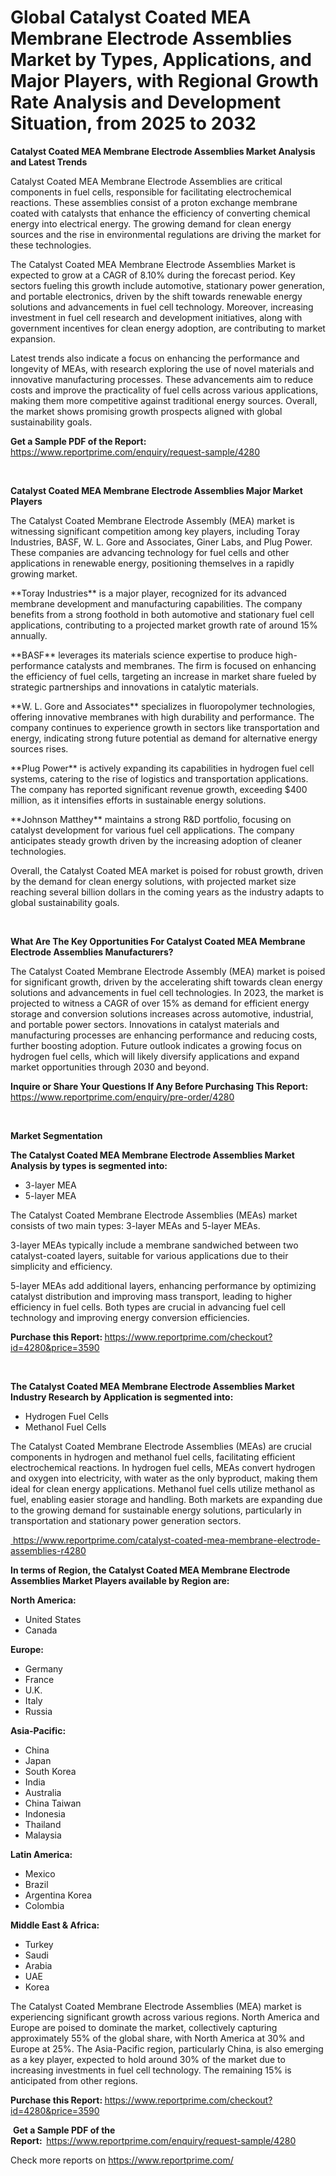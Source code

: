 <p><h1>Global Catalyst Coated MEA Membrane Electrode Assemblies Market by Types, Applications, and Major Players, with Regional Growth Rate Analysis and Development Situation, from 2025 to 2032</h1></p><p><strong>Catalyst Coated MEA Membrane Electrode Assemblies Market Analysis and Latest Trends</strong></p>
<p><p>Catalyst Coated MEA Membrane Electrode Assemblies are critical components in fuel cells, responsible for facilitating electrochemical reactions. These assemblies consist of a proton exchange membrane coated with catalysts that enhance the efficiency of converting chemical energy into electrical energy. The growing demand for clean energy sources and the rise in environmental regulations are driving the market for these technologies. </p><p>The Catalyst Coated MEA Membrane Electrode Assemblies Market is expected to grow at a CAGR of 8.10% during the forecast period. Key sectors fueling this growth include automotive, stationary power generation, and portable electronics, driven by the shift towards renewable energy solutions and advancements in fuel cell technology. Moreover, increasing investment in fuel cell research and development initiatives, along with government incentives for clean energy adoption, are contributing to market expansion. </p><p>Latest trends also indicate a focus on enhancing the performance and longevity of MEAs, with research exploring the use of novel materials and innovative manufacturing processes. These advancements aim to reduce costs and improve the practicality of fuel cells across various applications, making them more competitive against traditional energy sources. Overall, the market shows promising growth prospects aligned with global sustainability goals.</p></p>
<p><strong>Get a Sample PDF of the Report:&nbsp;</strong> <a href="https://www.reportprime.com/enquiry/request-sample/4280?utm_campaign=3059&utm_medium=2&utm_source=Github&utm_content=ia&utm_term=19032025&utm_id=catalyst-coated-mea-membrane-electrode-assemblies">https://www.reportprime.com/enquiry/request-sample/4280</a></p>
<p>&nbsp;</p>
<p><strong>Catalyst Coated MEA Membrane Electrode Assemblies Major Market Players</strong></p>
<p><p>The Catalyst Coated Membrane Electrode Assembly (MEA) market is witnessing significant competition among key players, including Toray Industries, BASF, W. L. Gore and Associates, Giner Labs, and Plug Power. These companies are advancing technology for fuel cells and other applications in renewable energy, positioning themselves in a rapidly growing market.</p><p>**Toray Industries** is a major player, recognized for its advanced membrane development and manufacturing capabilities. The company benefits from a strong foothold in both automotive and stationary fuel cell applications, contributing to a projected market growth rate of around 15% annually. </p><p>**BASF** leverages its materials science expertise to produce high-performance catalysts and membranes. The firm is focused on enhancing the efficiency of fuel cells, targeting an increase in market share fueled by strategic partnerships and innovations in catalytic materials. </p><p>**W. L. Gore and Associates** specializes in fluoropolymer technologies, offering innovative membranes with high durability and performance. The company continues to experience growth in sectors like transportation and energy, indicating strong future potential as demand for alternative energy sources rises.</p><p>**Plug Power** is actively expanding its capabilities in hydrogen fuel cell systems, catering to the rise of logistics and transportation applications. The company has reported significant revenue growth, exceeding $400 million, as it intensifies efforts in sustainable energy solutions. </p><p>**Johnson Matthey** maintains a strong R&D portfolio, focusing on catalyst development for various fuel cell applications. The company anticipates steady growth driven by the increasing adoption of cleaner technologies.</p><p>Overall, the Catalyst Coated MEA market is poised for robust growth, driven by the demand for clean energy solutions, with projected market size reaching several billion dollars in the coming years as the industry adapts to global sustainability goals.</p></p>
<p>&nbsp;</p>
<p><strong>What Are The Key Opportunities For Catalyst Coated MEA Membrane Electrode Assemblies Manufacturers?</strong></p>
<p><p>The Catalyst Coated Membrane Electrode Assembly (MEA) market is poised for significant growth, driven by the accelerating shift towards clean energy solutions and advancements in fuel cell technologies. In 2023, the market is projected to witness a CAGR of over 15% as demand for efficient energy storage and conversion solutions increases across automotive, industrial, and portable power sectors. Innovations in catalyst materials and manufacturing processes are enhancing performance and reducing costs, further boosting adoption. Future outlook indicates a growing focus on hydrogen fuel cells, which will likely diversify applications and expand market opportunities through 2030 and beyond.</p></p>
<p><strong>Inquire or Share Your Questions If Any Before Purchasing This Report:</strong> <a href="https://www.reportprime.com/enquiry/pre-order/4280?utm_campaign=3059&utm_medium=2&utm_source=Github&utm_content=ia&utm_term=19032025&utm_id=catalyst-coated-mea-membrane-electrode-assemblies">https://www.reportprime.com/enquiry/pre-order/4280</a></p>
<p>&nbsp;</p>
<p><strong>Market Segmentation</strong></p>
<p><strong>The Catalyst Coated MEA Membrane Electrode Assemblies Market Analysis by types is segmented into:</strong></p>
<p><ul><li>3-layer MEA</li><li>5-layer MEA</li></ul></p>
<p><p>The Catalyst Coated Membrane Electrode Assemblies (MEAs) market consists of two main types: 3-layer MEAs and 5-layer MEAs. </p><p>3-layer MEAs typically include a membrane sandwiched between two catalyst-coated layers, suitable for various applications due to their simplicity and efficiency. </p><p>5-layer MEAs add additional layers, enhancing performance by optimizing catalyst distribution and improving mass transport, leading to higher efficiency in fuel cells. Both types are crucial in advancing fuel cell technology and improving energy conversion efficiencies.</p></p>
<p><strong>Purchase this Report:&nbsp;</strong><a href="https://www.reportprime.com/checkout?id=4280&price=3590&utm_campaign=3059&utm_medium=2&utm_source=Github&utm_content=ia&utm_term=19032025&utm_id=catalyst-coated-mea-membrane-electrode-assemblies">https://www.reportprime.com/checkout?id=4280&price=3590</a></p>
<p>&nbsp;</p>
<p><strong>The Catalyst Coated MEA Membrane Electrode Assemblies Market Industry Research by Application is segmented into:</strong></p>
<p><ul><li>Hydrogen Fuel Cells</li><li>Methanol Fuel Cells</li></ul></p>
<p><p>The Catalyst Coated Membrane Electrode Assemblies (MEAs) are crucial components in hydrogen and methanol fuel cells, facilitating efficient electrochemical reactions. In hydrogen fuel cells, MEAs convert hydrogen and oxygen into electricity, with water as the only byproduct, making them ideal for clean energy applications. Methanol fuel cells utilize methanol as fuel, enabling easier storage and handling. Both markets are expanding due to the growing demand for sustainable energy solutions, particularly in transportation and stationary power generation sectors.</p></p>
<p><a href="https://www.reportprime.com/catalyst-coated-mea-membrane-electrode-assemblies-r4280?utm_campaign=3059&utm_medium=2&utm_source=Github&utm_content=ia&utm_term=19032025&utm_id=catalyst-coated-mea-membrane-electrode-assemblies">&nbsp;https://www.reportprime.com/catalyst-coated-mea-membrane-electrode-assemblies-r4280</a></p>
<p><strong>In terms of Region, the Catalyst Coated MEA Membrane Electrode Assemblies Market Players available by Region are:</strong></p>
<p>
    <p> <strong> North America: </strong>
        <ul>
            <li>United States</li>
            <li>Canada</li>
        </ul>
        </p> 
    <p> <strong> Europe: </strong>
        <ul>
            <li>Germany</li>
            <li>France</li>
            <li>U.K.</li>
            <li>Italy</li>
            <li>Russia</li>
        </ul>
        </p> 
    <p> <strong> Asia-Pacific: </strong>
        <ul>
            <li>China</li>
            <li>Japan</li>
            <li>South Korea</li>
            <li>India</li>
            <li>Australia</li>
            <li>China Taiwan</li>
            <li>Indonesia</li>
            <li>Thailand</li>
            <li>Malaysia</li>
        </ul>
        </p> 
    <p> <strong> Latin America: </strong>
        <ul>
            <li>Mexico</li>
            <li>Brazil</li>
            <li>Argentina Korea</li>
            <li>Colombia</li>
        </ul>
        </p> 
    <p> <strong> Middle East & Africa: </strong>
        <ul>
            <li>Turkey</li>
            <li>Saudi</li>
            <li>Arabia</li>
            <li>UAE</li>
            <li>Korea</li>
        </ul>
    </p>
    </p>
<p><p>The Catalyst Coated Membrane Electrode Assemblies (MEA) market is experiencing significant growth across various regions. North America and Europe are poised to dominate the market, collectively capturing approximately 55% of the global share, with North America at 30% and Europe at 25%. The Asia-Pacific region, particularly China, is also emerging as a key player, expected to hold around 30% of the market due to increasing investments in fuel cell technology. The remaining 15% is anticipated from other regions.</p></p>
<p><strong>Purchase this Report: </strong><a href="https://www.reportprime.com/checkout?id=4280&price=3590&utm_campaign=3059&utm_medium=2&utm_source=Github&utm_content=ia&utm_term=19032025&utm_id=catalyst-coated-mea-membrane-electrode-assemblies">https://www.reportprime.com/checkout?id=4280&price=3590</a></p>
<p>&nbsp;<strong>Get a Sample PDF of the Report:&nbsp;&nbsp;</strong><a href="https://www.reportprime.com/enquiry/request-sample/4280?utm_campaign=3059&utm_medium=2&utm_source=Github&utm_content=ia&utm_term=19032025&utm_id=catalyst-coated-mea-membrane-electrode-assemblies">https://www.reportprime.com/enquiry/request-sample/4280</a></p>
<p><strong></strong></p>
<p>Check more reports on <a href="https://www.reportprime.com/?utm_campaign=3059&utm_medium=2&utm_source=Github&utm_content=ia&utm_term=19032025&utm_id=catalyst-coated-mea-membrane-electrode-assemblies">https://www.reportprime.com/</a></p>